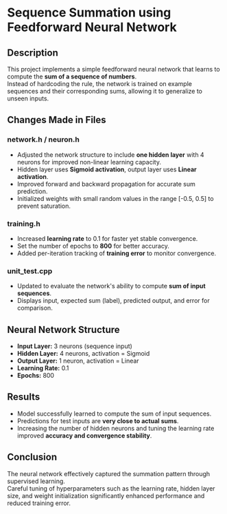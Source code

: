 # Sequence Summation using Feedforward Neural Network

## Description

This project implements a simple feedforward neural network that learns to compute the **sum of a sequence of numbers**.  
Instead of hardcoding the rule, the network is trained on example sequences and their corresponding sums, allowing it to generalize to unseen inputs.

## Changes Made in Files

### network.h / neuron.h

- Adjusted the network structure to include **one hidden layer** with 4 neurons for improved non-linear learning capacity.  
- Hidden layer uses **Sigmoid activation**, output layer uses **Linear activation**.  
- Improved forward and backward propagation for accurate sum prediction.  
- Initialized weights with small random values in the range [-0.5, 0.5] to prevent saturation.  

### training.h

- Increased **learning rate** to 0.1 for faster yet stable convergence.  
- Set the number of epochs to **800** for better accuracy.  
- Added per-iteration tracking of **training error** to monitor convergence.  

### unit_test.cpp

- Updated to evaluate the network's ability to compute **sum of input sequences**.  
- Displays input, expected sum (label), predicted output, and error for comparison.  

## Neural Network Structure

- **Input Layer:** 3 neurons (sequence input)  
- **Hidden Layer:** 4 neurons, activation = Sigmoid  
- **Output Layer:** 1 neuron, activation = Linear  
- **Learning Rate:** 0.1  
- **Epochs:** 800  

## Results

- Model successfully learned to compute the sum of input sequences.  
- Predictions for test inputs are **very close to actual sums**.  
- Increasing the number of hidden neurons and tuning the learning rate improved **accuracy and convergence stability**.  

## Conclusion

The neural network effectively captured the summation pattern through supervised learning.  
Careful tuning of hyperparameters such as the learning rate, hidden layer size, and weight initialization significantly enhanced performance and reduced training error.
